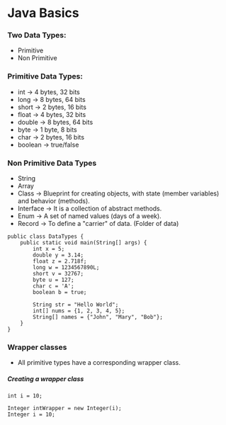 # Java Basics

### Two Data Types:
- Primitive
- Non Primitive

### Primitive Data Types:
- int -> 4 bytes, 32 bits
- long -> 8 bytes, 64 bits
- short -> 2 bytes, 16 bits
- float -> 4 bytes, 32 bits
- double -> 8 bytes, 64 bits
- byte -> 1 byte, 8 bits
- char -> 2 bytes, 16 bits
- boolean -> true/false

### Non Primitive Data Types
- String
- Array
- Class -> Blueprint for creating objects, with state (member variables) and behavior (methods).
- Interface -> It is a collection of abstract methods.
- Enum -> A set of named values (days of a week).
- Record -> To define a "carrier" of data. (Folder of data)


```
public class DataTypes {
    public static void main(String[] args) {
        int x = 5;
        double y = 3.14;
        float z = 2.718f;
        long w = 1234567890L;
        short v = 32767;
        byte u = 127;
        char c = 'A';
        boolean b = true;

        String str = "Hello World";
        int[] nums = {1, 2, 3, 4, 5};
        String[] names = {"John", "Mary", "Bob"};
    }
}
```


### Wrapper classes

- All primitive types have a corresponding wrapper class.

##### Creating a wrapper class

```
int i = 10;

Integer intWrapper = new Integer(i);
Integer i = 10;
```